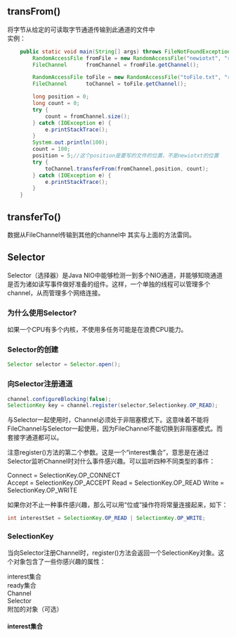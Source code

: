 ## transFrom()
将字节从给定的可读取字节通道传输到此通道的文件中  
实例：
```java
    public static void main(String[] args) throws FileNotFoundException {
        RandomAccessFile fromFile = new RandomAccessFile("newiotxt", "rw");
        FileChannel      fromChannel = fromFile.getChannel();

        RandomAccessFile toFile = new RandomAccessFile("toFile.txt", "rw");
        FileChannel      toChannel = toFile.getChannel();

        long position = 0;
        long count = 0;
        try {
            count = fromChannel.size();
        } catch (IOException e) {
            e.printStackTrace();
        }
        System.out.println(100);
        count = 100;
        position = 5;//这个position是要写的文件的位置，不是newiotxt的位置
        try {
            toChannel.transferFrom(fromChannel,position, count);
        } catch (IOException e) {
            e.printStackTrace();
        }
    }
```

## transferTo()
数据从FileChannel传输到其他的channel中
其实与上面的方法雷同。

## Selector
Selector（选择器）是Java NIO中能够检测一到多个NIO通道，并能够知晓通道是否为诸如读写事件做好准备的组件。这样，一个单独的线程可以管理多个channel，从而管理多个网络连接。

### 为什么使用Selector?
如果一个CPU有多个内核，不使用多任务可能是在浪费CPU能力。

### Selector的创建
```java
Selector selector = Selector.open();
```

### 向Selector注册通道
```java
channel.configureBlocking(false);
SelectionKey key = channel.register(selector,Selectionkey.OP_READ);
```

与Selector一起使用时，Channel必须处于非阻塞模式下。这意味着不能将FileChannel与Selector一起使用，因为FileChannel不能切换到非阻塞模式。而套接字通道都可以。

注意register()方法的第二个参数。这是一个“interest集合”，意思是在通过Selector监听Channel时对什么事件感兴趣。可以监听四种不同类型的事件：

Connect = SelectionKey.OP_CONNECT  
Accept = SelectionKey.OP_ACCEPT
Read = SelectionKey.OP_READ
Write = SelectionKey.OP_WRITE

如果你对不止一种事件感兴趣，那么可以用“位或”操作符将常量连接起来，如下：
```java
int interestSet = SelectionKey.OP_READ | SelectionKey.OP_WRITE;
```

### SelectionKey
当向Selector注册Channel时，register()方法会返回一个SelectionKey对象。这个对象包含了一些你感兴趣的属性：  

interest集合  
ready集合  
Channel  
Selector  
附加的对象（可选）  

#### interest集合
